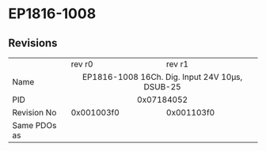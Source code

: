 # EP1816-1008

## Revisions
<table>
<tr>
<td></td>
<td>rev r0</td>
<td>rev r1</td>
</tr>
<tr>
<td>Name</td>
<td colspan=2 align="center">EP1816-1008 16Ch. Dig. Input  24V 10µs, DSUB-25</td>
</tr>
<tr>
<td>PID</td>
<td colspan=2 align="center">0x07184052</td>
</tr>
<tr>
<td>Revision No</td>
<td>0x001003f0</td>
<td>0x001103f0</td>
</tr>
<tr>
<td>Same PDOs as</td>
<td colspan=2 align="center"></td>
</tr>
</table>
